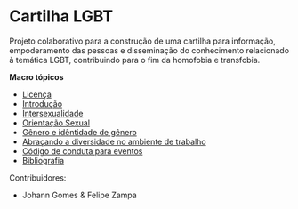 Cartilha LGBT
============

Projeto colaborativo para a construção de uma cartilha para informação, empoderamento das pessoas e disseminação do conhecimento relacionado à temática LGBT, contribuindo para o fim da homofobia e transfobia.

**Macro tópicos**

* [Licença](LICENSE)
* [Introdução](introducao.md)
* [Intersexualidade](intersexualidade.md)
* [Orientação Sexual](orientacao.md)
* [Gênero e idêntidade de gênero](genero.md)
* [Abraçando a diversidade no ambiente de trabalho](trabalho.md)
* [Código de conduta para eventos](eventos.md)
* [Bibliografia](bibliografia.md)

Contribuidores:
- Johann Gomes & Felipe Zampa 
